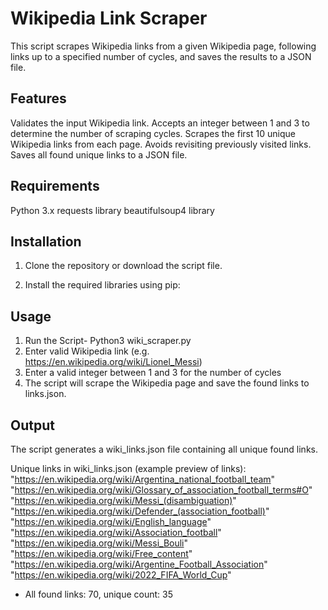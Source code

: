 # Wikipedia Link Scraper

This script scrapes Wikipedia links from a given Wikipedia page, following links up to a specified number of cycles, and saves the results to a JSON file.

## Features

Validates the input Wikipedia link.
Accepts an integer between 1 and 3 to determine the number of scraping cycles.
Scrapes the first 10 unique Wikipedia links from each page.
Avoids revisiting previously visited links.
Saves all found unique links to a JSON file.

## Requirements

Python 3.x
requests library
beautifulsoup4 library

## Installation

1. Clone the repository or download the script file.

2. Install the required libraries using pip:

## Usage

1. Run the Script- Python3 wiki_scraper.py
2. Enter valid Wikipedia link (e.g. https://en.wikipedia.org/wiki/Lionel_Messi)
3. Enter a valid integer between 1 and 3 for the number of cycles
4. The script will scrape the Wikipedia page and save the found links to links.json.

## Output

The script generates a wiki_links.json file containing all unique found links.

Unique links in wiki_links.json (example preview of links):
      "https://en.wikipedia.org/wiki/Argentina_national_football_team"
      "https://en.wikipedia.org/wiki/Glossary_of_association_football_terms#O"
      "https://en.wikipedia.org/wiki/Messi_(disambiguation)"
      "https://en.wikipedia.org/wiki/Defender_(association_football)"
      "https://en.wikipedia.org/wiki/English_language"
      "https://en.wikipedia.org/wiki/Association_football"
      "https://en.wikipedia.org/wiki/Messi_Bouli"
      "https://en.wikipedia.org/wiki/Free_content"
      "https://en.wikipedia.org/wiki/Argentine_Football_Association"
      "https://en.wikipedia.org/wiki/2022_FIFA_World_Cup"

  - All found links: 70, unique count: 35
   
